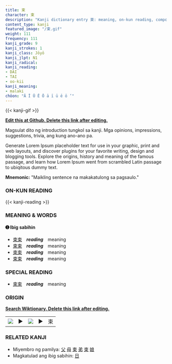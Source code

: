 ```yaml
---
title: 束
character: 束
description: "Kanji dictionary entry 束: meaning, on-kun reading, compounds, origin, related kanji"
content_type: kanji
featured_image: "/束.gif"
weight: 111
frequency: 111
kanji_grade: 9
kanji_strokes: 1
kanji_class: Jōyō
kanji_jlpt: N1
kanji_radical: 
kanji_reading: 
- DAI
- TAI
- oo-kii
kanji_meaning:
- malaki
chōon: "Ā Ī Ū Ē Ō ā ī ū ē ō ’"
---
```

[//]: # (Don't edit the line below. Kanji animated GIF code is automatically generated.)
{{< kanji-gif >}}

[//]: # (Edit below this line.)

**[Edit this at Github. Delete this link after editing.](https://github.com/tim0g/tim/tree/main/content/kanji/束/index.md)**

Magsulat dito ng introduction tungkol sa kanji. Mga opinions, impressions, suggestions, trivia, ang kung ano-ano pa.

Generate Lorem Ipsum placeholder text for use in your graphic, print and web layouts, and discover plugins for your favorite writing, design and blogging tools. Explore the origins, history and meaning of the famous passage, and learn how Lorem Ipsum went from scrambled Latin passage to ubiqitous dummy text.
 
**Mnemonic:** "Maikling sentence na makakatulong sa pagsaulo."

### ON-KUN READING

[//]: # (Don't edit the line below. ON-KUN READING code is automatically generated.)
{{< kanji-reading >}}

### MEANING & WORDS

#### ➊ **Ibig sabihin**
  - [束](../束)[束](../束)　***reading***　meaning
  - [束](../束)[束](../束)　***reading***　meaning
  - [束](../束)[束](../束)　***reading***　meaning
  - [束](../束)[束](../束)　***reading***　meaning

### SPECIAL READING
  - [束](../束)[束](../束)　***reading***　meaning

### ORIGIN

**[Search Wiktionary. Delete this link after editing.](https://wiktionary.org/wiki/束)**
<table class="kanji-table"><tr><td>
<img src="60px-束-bronze.svg.png">
</td><td>▶</td><td>
<img src="60px-束-oracle.svg.png">
</td><td>▶</td>
<td class="kanji-origin">束</td>
</tr></table>

### RELATED KANJI
- Miyembro ng pamilya: [父](../父) [母](../母) [束](../束) [弟](../弟) [束](../束) [娘](../娘)
- Magkatulad ang ibig sabihin: [日](../日)
